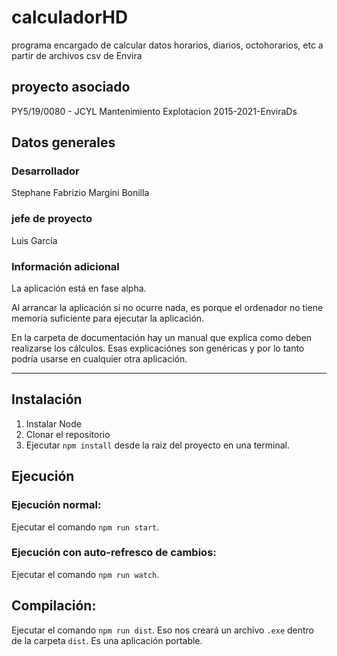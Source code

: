 # calculadorHD
programa encargado de calcular datos horarios, diarios, octohorarios, etc a partir de archivos csv de Envira

## proyecto asociado
PY5/19/0080 - JCYL Mantenimiento Explotacion 2015-2021-EnviraDs

## Datos generales
### Desarrollador
Stephane Fabrizio Margini Bonilla
### jefe de proyecto
Luis García

### Información adicional

La aplicación está en fase alpha. 

Al arrancar la aplicación si no ocurre nada, es porque el ordenador no tiene memoria suficiente para ejecutar la aplicación.

En la carpeta de documentación hay un manual que explica como deben realizarse los cálculos. Esas explicaciónes son genéricas y por lo tanto podría usarse en cualquier otra aplicación.

---

## Instalación

1. Instalar Node
2. Clonar el repositorio
3. Ejecutar `npm install` desde la raiz del proyecto en una terminal.

## Ejecución

### Ejecución normal: 
Ejecutar el comando `npm run start`.

### Ejecución con auto-refresco de cambios: 
Ejecutar el comando `npm run watch`.

## Compilación:
Ejecutar el comando `npm run dist`. 
Eso nos creará un archivo `.exe` dentro de la carpeta `dist`. Es una aplicación portable.